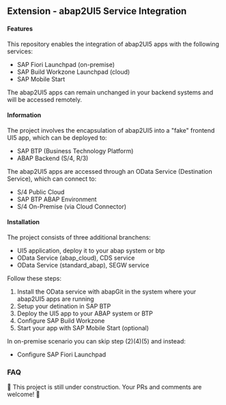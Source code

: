 ## Extension - abap2UI5 Service Integration
#### Features
This repository enables the integration of abap2UI5 apps with the following services: 
* SAP Fiori Launchpad (on-premise)
* SAP Build Workzone Launchpad (cloud)
* SAP Mobile Start

The abap2UI5 apps can remain unchanged in your backend systems and will be accessed remotely.

#### Information
The project involves the encapsulation of abap2UI5 into a "fake" frontend UI5 app, which can be deployed to:
* SAP BTP (Business Technology Platform)
* ABAP Backend (S/4, R/3)

The abap2UI5 apps are accessed through an OData Service (Destination Service), which can connect to:
* S/4 Public Cloud
* SAP BTP ABAP Environment
* S/4 On-Premise (via Cloud Connector)

#### Installation
The project consists of three additional branchens:
* UI5 application, deploy it to your abap system or btp
* OData Service (abap_cloud), CDS service
* OData Service (standard_abap), SEGW service

Follow these steps:
1. Install the OData service with abapGit in the system where your abap2UI5 apps are running
2. Setup your detination in SAP BTP
3. Deploy the UI5 app to your ABAP system or BTP
4. Configure SAP Build Workzone
5. Start your app with SAP Mobile Start (optional)
   
In on-premise scenario you can skip step (2)(4)(5) and instead:
* Configure SAP Fiori Launchpad

### FAQ
🚧 This project is still under construction. Your PRs and comments are welcome! 👷

